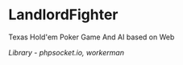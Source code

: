 # LandlordFighter

Texas Hold'em Poker Game And AI based on Web

_Library - phpsocket.io, workerman_
